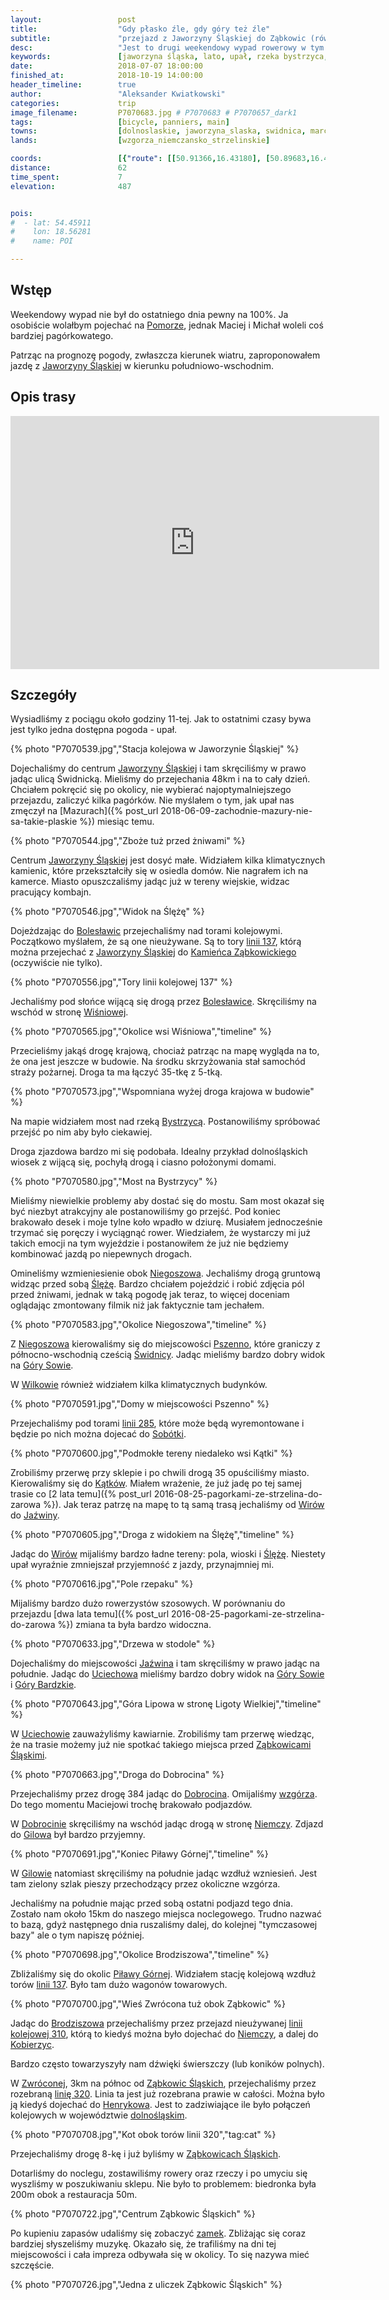 ```yaml
---
layout:                 post
title:                  "Gdy płasko źle, gdy góry też źle"
subtitle:               "przejazd z Jaworzyny Śląskiej do Ząbkowic (również) Śląskich"
desc:                   "Jest to drugi weekendowy wypad rowerowy w tym sezonie. Tym razem zamiast Mazur wybraliśmy okolice Sudetów mając nadzieje, że będą górki ale nie za duże."
keywords:               [jaworzyna śląska, lato, upał, rzeka bystrzyca, most, wirki, wiry, jaźwina, dobrocin, gilów, gontowa, jodłowiec, dzierżoniów, piława górna, brodziszów, dni ząbkowic śląskich]
date:                   2018-07-07 18:00:00
finished_at:            2018-10-19 14:00:00
header_timeline:        true
author:                 "Aleksander Kwiatkowski"
categories:             trip
image_filename:         P7070683.jpg # P7070683 # P7070657_dark1
tags:                   [bicycle, panniers, main]
towns:                  [dolnoslaskie, jaworzyna_slaska, swidnica, marcinowice, dzierzoniow, lagiewniki, niemcza, pilawa_gorna, zabkowice_slaskie]
lands:                  [wzgorza_niemczansko_strzelinskie]

coords:                 [{"route": [[50.91366,16.43180], [50.89683,16.46313], [50.88871,16.46742], [50.89011,16.47798], [50.88118,16.51900], [50.86786,16.53926], [50.85583,16.53900], [50.85913,16.55565], [50.85648,16.60252], [50.83898,16.61985], [50.83572,16.64552], [50.81734,16.66337], [50.80086,16.67401], [50.79630,16.70088], [50.75527,16.68191], [50.73311,16.70526], [50.72018,16.78207], [50.69430,16.78225], [50.64921,16.78817], [50.61469,16.81744], [50.59132,16.81237]], "type": "bicycle"}]
distance:               62
time_spent:             7
elevation:              487


pois:
#  - lat: 54.45911
#    lon: 18.56281
#    name: POI

---
```


[wiki-zabkowice-zamek]: https://pl.wikipedia.org/wiki/Zamek_w_Z%C4%85bkowicach_%C5%9Al%C4%85skich

[wiki-linia-310]: https://pl.wikipedia.org/wiki/Linia_kolejowa_nr_310
[wiki-linia-320]: https://pl.wikipedia.org/wiki/Linia_kolejowa_nr_320

[wiki-wzgorza-ns]: https://pl.wikipedia.org/wiki/Wzg%C3%B3rza_Niemcza%C5%84sko-Strzeli%C5%84skie

[wiki-pomorze]: https://pl.wikipedia.org/wiki/Pomorze
[wiki-jaworzyna-slaska]: https://pl.wikipedia.org/wiki/Jaworzyna_%C5%9Al%C4%85ska
[wiki-boleslawice]: https://pl.wikipedia.org/wiki/Boles%C5%82awice_(powiat_%C5%9Bwidnicki)
[wiki-kamieniec-zabkowicki]: https://pl.wikipedia.org/wiki/Kamieniec_Z%C4%85bkowicki
[wiki-wisniowa]: https://pl.wikipedia.org/wiki/Wi%C5%9Bniowa_(wojew%C3%B3dztwo_dolno%C5%9Bl%C4%85skie)
[wiki-bystrzyca-rzeka]: https://pl.wikipedia.org/wiki/Bystrzyca_(dop%C5%82yw_Odry)
[wiki-niegoszow]: https://pl.wikipedia.org/wiki/Niegosz%C3%B3w
[wiki-sleza]: https://pl.wikipedia.org/wiki/%C5%9Al%C4%99%C5%BCa
[wiki-pszenno]: https://pl.wikipedia.org/wiki/Pszenno
[wiki-swidnica]: https://pl.wikipedia.org/wiki/%C5%9Awidnica
[wiki-gory-sowie]: https://pl.wikipedia.org/wiki/G%C3%B3ry_Sowie
[wiki-wilkow]: https://pl.wikipedia.org/wiki/Wilk%C3%B3w_(powiat_%C5%9Bwidnicki)
[wiki-sobotka]: https://pl.wikipedia.org/wiki/Sob%C3%B3tka_(powiat_wroc%C5%82awski)
[wiki-katki]: https://pl.wikipedia.org/wiki/K%C4%85tki_(wojew%C3%B3dztwo_dolno%C5%9Bl%C4%85skie)
[wiki-wiry]: https://pl.wikipedia.org/wiki/Wiry_(wojew%C3%B3dztwo_dolno%C5%9Bl%C4%85skie)
[wiki-jazwina]: https://pl.wikipedia.org/wiki/Ja%C5%BAwina
[wiki-uciechow]: https://pl.wikipedia.org/wiki/Uciech%C3%B3w_(wojew%C3%B3dztwo_dolno%C5%9Bl%C4%85skie)
[wiki-gory-bardzkie]: https://pl.wikipedia.org/wiki/G%C3%B3ry_Bardzkie
[wiki-zabkowice-slaskie]: https://pl.wikipedia.org/wiki/Z%C4%85bkowice_%C5%9Al%C4%85skie
[wiki-dobrocin]: https://pl.wikipedia.org/wiki/Dobrocin_(wojew%C3%B3dztwo_dolno%C5%9Bl%C4%85skie)
[wiki-niemcza]: https://pl.wikipedia.org/wiki/Niemcza
[wiki-gilow]: https://pl.wikipedia.org/wiki/Gil%C3%B3w_(wojew%C3%B3dztwo_dolno%C5%9Bl%C4%85skie)
[wiki-pilawa-gorna]: https://pl.wikipedia.org/wiki/Pi%C5%82awa_G%C3%B3rna
[wiki-brodziszow]: https://pl.wikipedia.org/wiki/Brodzisz%C3%B3w
[wiki-kobierzyce]: https://pl.wikipedia.org/wiki/Kobierzyce
[wiki-zwrocona]: https://pl.wikipedia.org/wiki/Zwr%C3%B3cona
[wiki-henrykow]: https://pl.wikipedia.org/wiki/Henryk%C3%B3w_(wojew%C3%B3dztwo_dolno%C5%9Bl%C4%85skie)
[wiki-dolnoslaskie]: https://pl.wikipedia.org/wiki/Wojew%C3%B3dztwo_dolno%C5%9Bl%C4%85skie

## Wstęp

Weekendowy wypad nie był do ostatniego dnia pewny na 100%.
Ja osobiście wolałbym pojechać na [Pomorze][wiki-pomorze], jednak
Maciej i Michał woleli coś bardziej pagórkowatego.

Patrząc na prognozę pogody, zwłaszcza kierunek wiatru, zaproponowałem
jazdę z [Jaworzyny Śląskiej][wiki-jaworzyna-slaska] w
kierunku południowo-wschodnim.

## Opis trasy

<iframe height='405' width='590' frameborder='0' allowtransparency='true' scrolling='no' src='https://www.strava.com/activities/1687021949/embed/0a59ad3610840db56c1278c53af208e5aef8dc51'></iframe>

## Szczegóły

Wysiadliśmy z pociągu około godziny 11-tej. Jak to ostatnimi czasy bywa
jest tylko jedna dostępna pogoda - upał.

{% photo "P7070539.jpg","Stacja kolejowa w Jaworzynie Śląskiej" %}

Dojechaliśmy do centrum [Jaworzyny Śląskiej][wiki-jaworzyna-slaska]
i tam skręciliśmy w prawo jadąc ulicą Świdnicką.
Mieliśmy do przejechania 48km i na to cały dzień. Chciałem pokręcić się po
okolicy, nie wybierać najoptymalniejszego przejazdu, zaliczyć kilka
pagórków. Nie myślałem o tym, jak upał nas zmęczył
na [Mazurach]({% post_url 2018-06-09-zachodnie-mazury-nie-sa-takie-plaskie %})
miesiąc temu.

{% photo "P7070544.jpg","Zboże tuż przed żniwami" %}

Centrum [Jaworzyny Śląskiej][wiki-jaworzyna-slaska] jest dosyć małe.
Widziałem kilka klimatycznych kamienic, które przekształciły się
w osiedla domów. Nie nagrałem ich na kamerce.
Miasto opuszczaliśmy jadąc już w tereny wiejskie, widzac pracujący kombajn.

{% photo "P7070546.jpg","Widok na Ślężę" %}

Dojeżdzając do [Bolesławic][wiki-boleslawice] przejechaliśmy
nad torami kolejowymi. Początkowo myślałem, że są one nieużywane.
Są to tory [linii 137][wiki-linia-137], którą można przejechać
z [Jaworzyny Śląskiej][wiki-jaworzyna-slaska] do
[Kamieńca Ząbkowickiego][wiki-kamieniec-zabkowicki] (oczywiście nie tylko).

{% photo "P7070556.jpg","Tory linii kolejowej 137" %}

[wiki-linia-137]: https://pl.wikipedia.org/wiki/Linia_kolejowa_nr_137

Jechaliśmy pod słońce wijącą się drogą przez [Bolesławice][wiki-boleslawice].
Skręciliśmy na wschód w stronę [Wiśniowej][wiki-wisniowa].

{% photo "P7070565.jpg","Okolice wsi Wiśniowa","timeline" %}

Przecieliśmy jakąś drogę krajową, chociaż patrząc na mapę wygląda na to,
że ona jest jeszcze w budowie. Na środku skrzyżowania stał samochód
straży pożarnej. Droga ta ma łączyć 35-tkę z 5-tką.

{% photo "P7070573.jpg","Wspomniana wyżej droga krajowa w budowie" %}

Na mapie widziałem most nad rzeką [Bystrzycą][wiki-bystrzyca-rzeka].
Postanowiliśmy spróbować przejść po nim aby było ciekawiej.

Droga zjazdowa bardzo mi się podobała. Idealny przykład dolnośląskich
wiosek z wijącą się, pochyłą drogą i ciasno położonymi domami.

{% photo "P7070580.jpg","Most na Bystrzycy" %}

Mieliśmy niewielkie problemy aby dostać się do mostu. Sam most okazał się
być niezbyt atrakcyjny ale postanowiliśmy go przejść. Pod koniec brakowało desek
i moje tylne koło wpadło w dziurę. Musiałem jednocześnie trzymać się poręczy i
wyciągnąć rower. Wiedziałem, że wystarczy mi już takich emocji na tym wyjeździe
i postanowiłem że już nie będziemy kombinować jazdą po niepewnych drogach.

Omineliśmy wzmieniesienie obok [Niegoszowa][wiki-niegoszow].
Jechaliśmy drogą gruntową widząc przed sobą [Ślężę][wiki-sleza].
Bardzo chciałem pojeździć i robić zdjęcia pól przed żniwami, jednak
w taką pogodę jak teraz, to więcej doceniam oglądając zmontowany filmik niż
jak faktycznie tam jechałem.

{% photo "P7070583.jpg","Okolice Niegoszowa","timeline" %}

Z [Niegoszowa][wiki-niegoszow] kierowaliśmy się do miejscowości
[Pszenno][wiki-pszenno], które graniczy z północno-wschodnią cześcią
[Świdnicy][wiki-swidnica]. Jadąc mieliśmy bardzo dobry widok na
[Góry Sowie][wiki-gory-sowie].

W [Wilkowie][wiki-wilkow] również widziałem kilka klimatycznych budynków.

{% photo "P7070591.jpg","Domy w miejscowości Pszenno" %}

Przejechaliśmy pod torami [linii 285][wiki-linia-285], które może będą
wyremontowane i będzie po nich można dojecać do [Sobótki][wiki-sobotka].

[wiki-linia-285]: https://pl.wikipedia.org/wiki/Linia_kolejowa_nr_285

{% photo "P7070600.jpg","Podmokłe tereny niedaleko wsi Kątki" %}

Zrobiliśmy przerwę przy sklepie i po chwili drogą 35 opuściliśmy miasto.
Kierowaliśmy się do [Kątków][wiki-katki].
Miałem wrażenie, że już jadę po tej samej trasie co
[2 lata temu]({% post_url 2016-08-25-pagorkami-ze-strzelina-do-zarowa %}).
Jak teraz patrzę na mapę to tą samą trasą jechaliśmy od [Wirów][wiki-wiry]
do [Jaźwiny][wiki-jazwina].

{% photo "P7070605.jpg","Droga z widokiem na Ślężę","timeline" %}

Jadąc do [Wirów][wiki-wiry] mijaliśmy bardzo ładne tereny: pola, wioski i
[Ślężę][wiki-sleza]. Niestety upał wyraźnie zmniejszał przyjemność z
jazdy, przynajmniej mi.

{% photo "P7070616.jpg","Pole rzepaku" %}

Mijaliśmy bardzo dużo rowerzystów szosowych. W porównaniu do
przejazdu [dwa lata temu]({% post_url 2016-08-25-pagorkami-ze-strzelina-do-zarowa %})
zmiana ta była bardzo widoczna.

{% photo "P7070633.jpg","Drzewa w stodole" %}

Dojechaliśmy do miejscowości [Jaźwina][wiki-jazwina]
i tam skręciliśmy w prawo jadąc na południe.
Jadąc do [Uciechowa][wiki-uciechow] mieliśmy bardzo dobry widok na
[Góry Sowie][wiki-gory-sowie] i [Góry Bardzkie][wiki-gory-bardzkie].

{% photo "P7070643.jpg","Góra Lipowa w stronę Ligoty Wielkiej","timeline" %}

W [Uciechowie][wiki-uciechow] zauważyliśmy kawiarnie. Zrobiliśmy
tam przerwę wiedząc, że na trasie możemy już nie spotkać takiego miejsca
przed [Ząbkowicami Śląskimi][wiki-zabkowice-slaskie].

{% photo "P7070663.jpg","Droga do Dobrocina" %}

Przejechaliśmy przez drogę 384 jadąc do [Dobrocina][wiki-dobrocin]. Omijaliśmy
[wzgórza][wiki-wzgorza-ns]. Do tego momentu Maciejowi trochę brakowało podjazdów.

W [Dobrocinie][wiki-dobrocin] skręciliśmy na wschód jadąc drogą
w stronę [Niemczy][wiki-niemcza]. Zdjazd do [Gilowa][wiki-gilow] był
bardzo przyjemny.

{% photo "P7070691.jpg","Koniec Piławy Górnej","timeline" %}

W [Gilowie][wiki-gilow] natomiast skręciliśmy na południe
jadąc wzdłuż wzniesień. Jest tam zielony szlak pieszy przechodzący przez
okoliczne wzgórza.

Jechaliśmy na południe mając przed sobą ostatni podjazd tego dnia.
Zostało nam około 15km do naszego miejsca noclegowego. Trudno
nazwać to bazą, gdyż następnego dnia ruszaliśmy dalej,
do kolejnej "tymczasowej bazy" ale o tym napiszę później.

{% photo "P7070698.jpg","Okolice Brodziszowa","timeline" %}

Zbliżaliśmy się do okolic [Piławy Górnej][wiki-pilawa-gorna].
Widziałem stację kolejową wzdłuż torów [linii 137][wiki-linia-137].
Było tam dużo wagonów towarowych.

{% photo "P7070700.jpg","Wieś Zwrócona tuż obok Ząbkowic" %}

Jadąc do [Brodziszowa][wiki-brodziszow] przejechaliśmy przez
przejazd nieużywanej [linii kolejowej 310][wiki-linia-310], którą to kiedyś
można było dojechać do [Niemczy][wiki-niemcza], a dalej do
[Kobierzyc][wiki-kobierzyce].

Bardzo często towarzyszyły nam dźwięki świerszczy (lub koników polnych).

W [Zwróconej][wiki-zwrocona], 3km na północ od
[Ząbkowic Śląskich][wiki-zabkowice-slaskie], przejechaliśmy przez
rozebraną [linię 320][wiki-linia-320]. Linia ta jest już rozebrana
prawie w całości. Można było ją kiedyś dojechać do
[Henrykowa][wiki-henrykow]. Jest to zadziwiające ile było połączeń
kolejowych w województwie [dolnośląskim][wiki-dolnoslaskie].

{% photo "P7070708.jpg","Kot obok torów linii 320","tag:cat" %}

Przejechaliśmy drogę 8-kę i już byliśmy w [Ząbkowicach Śląskich][wiki-zabkowice-slaskie].

Dotarliśmy do noclegu, zostawiliśmy rowery oraz rzeczy i po umyciu się
wyszliśmy w poszukiwaniu sklepu. Nie było to problemem: biedronka była
200m obok a restauracja 50m.

{% photo "P7070722.jpg","Centrum Ząbkowic Śląskich" %}

Po kupieniu zapasów udaliśmy się zobaczyć [zamek][wiki-zabkowice-zamek].
Zbliżając się coraz bardziej słyszeliśmy muzykę. Okazało się, że
trafiliśmy na dni tej miejscowości i cała impreza odbywała się w okolicy.
To się nazywa mieć szczęście.

{% photo "P7070726.jpg","Jedna z uliczek Ząbkowic Śląskich" %}
